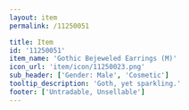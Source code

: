 ```yaml
---
layout: item
permalink: /11250051

title: Item
id: '11250051'
item_name: 'Gothic Bejeweled Earrings (M)'
icon_url: 'item/icon/11250023.png'
sub_header: ['Gender: Male', 'Cosmetic']
tooltip_description: 'Goth, yet sparkling.'
footer: ['Untradable, Unsellable']
---
```

